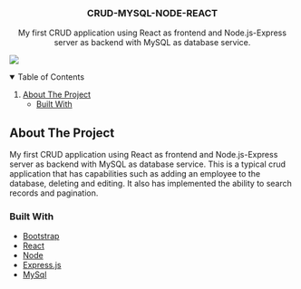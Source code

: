 
<br />
<p align="center">

  <h3 align="center">CRUD-MYSQL-NODE-REACT</h3>

  <p align="center">
    My first CRUD application using React as frontend and Node.js-Express server as backend with MySQL as database service.
    <br />
    
  </p>
</p>

![](https://user-images.githubusercontent.com/46970261/107596122-02165e00-6c17-11eb-8d5d-6e637a021d80.gif)



<!-- TABLE OF CONTENTS -->
<details open="open">
  <summary>Table of Contents</summary>
  <ol>
    <li>
      <a href="#about-the-project">About The Project</a>
      <ul>
        <li><a href="#built-with">Built With</a></li>
      </ul>
    </li>
  </ol>
</details>



<!-- ABOUT THE PROJECT -->
## About The Project

My first CRUD application using React as frontend and Node.js-Express server as backend with MySQL as database service. This is a typical crud application that has capabilities such as adding an employee to the database, deleting and editing. It also has implemented the ability to search records and pagination.

### Built With

* [Bootstrap](https://github.com/twbs/bootstrap)
* [React](https://github.com/facebook/react)
* [Node](https://github.com/nodejs/node)
* [Express.js](https://expressjs.com/)
* [MySql](https://www.mysql.com/)
